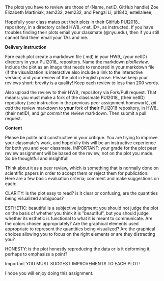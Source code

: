 The plots you have to review are those of
(Name, netID, GitHub handle)
Zoe Elizabeth Martiniak, zem232, zem232, 
and
Pengzi Li, pl1840, estellaleee, 

Hopefully your class mates put their plots in their GitHub PUI2018_<netID> repository, in a directory called HW8_<net_ID>, as instructed. If you have troubles finding their plots email your classmate (<nyuID>@nyu.edu), then if you still cannot find them  email your TAs and me.

**Delivery instruction**

 Fore each plot create a markdown file (.md) in your HW9_<netID> (your netID) directory in your PUI2018_<netID> repository. Name the markdown <classmateNetID>_plotReview_<yournetID>. Include the plot as an image that needs to rendered in your markdown file (if the visualization is interactive also include a link to the interactive version) and your review of the plot in English prose. Please keep your reviews short: brevity is a quality! Keep each review to less than 200 words.  

Also upload the review to their HW8_<netID> repository via Fork/Pull request. That means: you must make a fork of the classmate PUI2018_<netID> (their netID) repository (see instruction in the previous peer assignment homework), *git add* the review markdown to **your** fork of **their** PUI2018 repository, in HW8_<netID> (their netID), and *git commit* the review markdown. Then submit a pull request. 

**Content**

Please be polite and constructive in your critique. You are trying to improve your classmate's work, and hopefully this will be an instructive experience for both you and your classmate. IMPORTANT: your grade for the plot peer review assignment will be based on the review, not on the plot you made. So be thoughtful and insightful!

Think about it as a peer review, which is something that is normally done on scientific papers in order to accept them or reject them for publication.  
Here are a few basic evaluation criteria; comment and make suggestions on each:

CLARITY: is the plot easy to read? is it clear or confusing, are the quantities being visualized ambiguous? 

ESTHETIC: beautiful is a subjective judgment: you should not judge the plot on the basis of whether you think it is "beautiful", but you should judge whether its esthetic is functional to what it is meant to communicate. Are the colors chosen appropriately? Are the graphical elements used appropriate to represent the quantities being visualized? Are the graphical choices allowing you to focus on the right elements or are they distracting you?

HONESTY: is the plot honestly reproducing the data or is it deforming it, perhaps to emphasize a point?

Important YOU MUST SUGGEST IMPROVEMENTS TO EACH PLOT!

I hope you will enjoy doing this assignment. 


